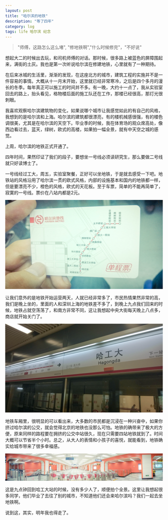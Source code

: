 ```yaml
---
layout: post
title: "哈尔滨的地铁"
description: "等了四年"
category: log
tags: life 哈尔滨 纪念
---
```


> "师傅，这路怎么这么堵", "修地铁啊","什么时候修完"，"不好说"

想起大二的时候出去玩，和司机师傅的对话。那时候，很多路上被蓝色的屏障围起来，满街的土灰。我也是第一次听说哈尔滨在修建地铁，心里就有了一种期待。

在后来冰城的生活里，渐渐的发现，在这座北方的城市，建筑工程的实施并不是一件容易的事情。大概从十一月末开始，这里就已经非常寒冷，之后是四个多月的漫长的冬季。每年真正可以施工的时间并不多。有一晚，大约十一点了，我从实验室回去的路上，抬头看见，格物楼后面的施工队还在工作，那楼已经很高，那灯光很刺眼。

我喜欢观察哈尔滨建筑物的变化，如果说哪个城市让我感觉如此的有自己的风格，我想到的是哈尔滨和上海。哈尔滨的建筑都很漂亮，有的楼机械感很强，有的楼色调很美，尤其是在哈尔滨的天空下。毕业季的时候，我在体育场的观众席高处，像西边看过去，蓝天，绿树，欧式的高楼，如果拍一幅全景，就有中天空之城的感觉。

上周，哈尔滨的地铁正式开通了。

四年时间，果然印证了我们的段子，要想坐一号线必须读研究生，那么要做二号线就只好读博士了。

一号线经过工大，周五，实验室聚餐，正好可以坐地铁，于是就去感受一下吧。地铁站的风格沿用了哈尔滨一贯的欧式风格，内部的设施基本和国内的地铁都一样，但是要漂亮不少，橙色的风格，欧式的天花板。至于车票，简单的不能再简单了，寂寞的一号线。票价在八站内都是2元。

![](/assets/images/2013/subway_2.jpg)

让我们意外的是地铁开始运营两天，人就已经非常多了，市民热情果然非常的高，我们是晚上坐的，里面的人和深圳上海的地铁差不多了，到晚上九点我们回来的时候，地铁占就空荡荡了，和南方非常不同，这让我想起中央大街每天晚上八点多，商店就开始关门了。


![](/assets/images/2013/subway_1.jpg)

地铁车厢里，很明显的可以看出来，大多数的市民都是沉浸在一种兴奋中，如果你挤过哈尔滨的公交，就会觉得北京的地铁也没那么可怕。地铁的确带来了极大的方便，原来同样的路程要在拥挤的公交中站很久，现在只需要四站地铁就到了。时间大概可以节省半个小时。总之，从大人的表情和小孩子的喜悦，就能看到，地铁确实给城市带来了很多幸福感。

![](/assets/images/2013/subway_3.jpg)

这是九点钟回到哈工大站的时候，没有多少人了，顺便拍个全景。这里让我想起很多同学，他们毕业了去往了别的城市，不知道他们还会来哈尔滨吗？我们一起去坐地铁啊。

说到这，其实，明年我也得走了。

